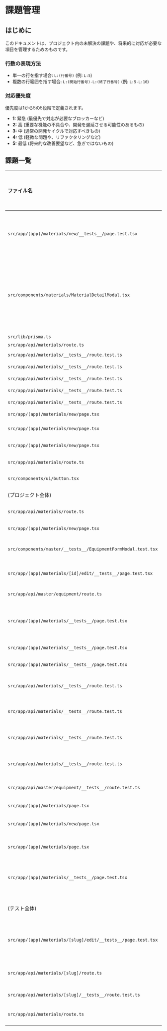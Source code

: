 # 課題管理

## はじめに

このドキュメントは、プロジェクト内の未解決の課題や、将来的に対応が必要な項目を管理するためのものです。

### 行数の表現方法

- 単一の行を指す場合: `L:(行番号)` (例: `L:5`)
- 複数の行範囲を指す場合: `L:(開始行番号)-L:(終了行番号)` (例: `L:5-L:10`)

### 対応優先度

優先度は1から5の5段階で定義されます。

- **1:** 緊急 (最優先で対応が必要なブロッカーなど)
- **2:** 高 (重要な機能の不具合や、開発を遅延させる可能性のあるもの)
- **3:** 中 (通常の開発サイクルで対応すべきもの)
- **4:** 低 (軽微な問題や、リファクタリングなど)
- **5:** 最低 (将来的な改善要望など、急ぎではないもの)

## 課題一覧

| ファイル名                                     | 行数        | 内容の簡潔な説明                                 | 対応優先度 | 対応済み |
| :--------------------------------------------- | :---------- | :----------------------------------------------- | :--------- | :------- |
| `src/app/(app)/materials/new/__tests__/page.test.tsx` | L:61, L:121, L:151, L:185 | `datetime-local` input を使用するテスト（正常系、エラー系、全フィールド）がスキップされている。JSDOM環境での`datetime-local` inputの挙動の不安定性により、`recordedAt` の値がコンポーネントのステートに正しく反映されず、フォーム送信前のバリデーションで早期リターンしてしまうため。 | 3          | false    |
| `src/components/materials/MaterialDetailModal.tsx` | N/A         | Radix UI の Dialog コンポーネント (`DialogContent`, `DialogTitle`, `DialogDescription`) のアクセシビリティ警告がテスト実行時に複数発生する。`aria-labelledby`, `aria-describedby` の設定や、`DialogTitle`/`Description` の常時レンダリングを試みたが解消せず。Radix UI 側の問題または JSDOM との相性問題の可能性あり。 (GitHub Issue: https://github.com/radix-ui/primitives/issues/2986) 開発環境でのみ表示される警告の可能性も。 | 4          | false    |
| `src/lib/prisma.ts`                            | L:4         | `eslint-disable-next-line no-unused-vars`        | 4          | false    |
| `src/app/api/materials/route.ts`               | L:3         | `eslint-disable-next-line no-unused-vars`        | 4          | false    |
| `src/app/api/materials/__tests__/route.test.ts`  | L:8         | `eslint-disable-next-line @typescript-eslint/no-explicit-any` | 4          | false    |
| `src/app/api/materials/__tests__/route.test.ts`  | L:36        | `eslint-disable-next-line @typescript-eslint/no-explicit-any` | 4          | false    |
| `src/app/api/materials/__tests__/route.test.ts`  | L:83        | `eslint-disable-next-line @typescript-eslint/no-explicit-any` | 4          | false    |
| `src/app/api/materials/__tests__/route.test.ts`  | L:86        | `eslint-disable-next-line @typescript-eslint/no-explicit-any` | 4          | false    |
| `src/app/api/materials/__tests__/route.test.ts`  | L:89        | `eslint-disable-next-line @typescript-eslint/no-explicit-any` | 4          | false    |
| `src/app/(app)/materials/new/page.tsx`         | L:87        | `eslint-disable-next-line @typescript-eslint/no-explicit-any` | 4          | false    |
| `src/app/(app)/materials/new/page.tsx`         | L:37-L:40   | テストカバレッジ不足 (recordedAtのパースエラー処理部分)       | 3          | false    |
| `src/app/(app)/materials/new/page.tsx`         | L:50-L:54   | テストカバレッジ不足 (GPS関連のプレースホルダーコード)      | 4          | false    |
| `src/app/api/materials/route.ts`               | L:80-L:95   | テストカバレッジ不足 (POST時のタグ関連エラーハンドリング等) | 3          | false    |
| `src/components/ui/button.tsx`                 | L:45        | テストカバレッジ不足 (variant='link' の場合のasChild) | 4          | false    |
| (プロジェクト全体)                               | N/A         | `npm run dev` 実行時に `Unable to resolve babel-loader` エラーが発生 | 2          | false    |
| `src/app/api/materials/route.ts`               | L:37, L:109 | テスト実行時に `console.error` が出力される(意図的なエラーケース) | 4          | false    |
| `src/app/(app)/materials/new/page.tsx`         | L:90        | テスト実行時に `console.error` が出力される(意図的なエラーケース) | 4          | false    |
| `src/components/master/__tests__/EquipmentFormModal.test.tsx` | N/A         | テスト実行時に `act(...)` の警告が出力される。`react-hook-form` のバリデーション処理に関連するステート更新が原因の可能性。 | 4          | false    |
| `src/app/(app)/materials/[id]/edit/__tests__/page.test.tsx` | N/A         | テスト実行時に `act(...)` の警告が多数出力される。`useEffect` 内の非同期データフェッチとそれに続く複数のステート更新処理が原因の可能性。 | 4          | false    |
| `src/app/api/master/equipment/route.ts`        | L:52        | POST時のPrismaエラーで `error.meta.target` が `string[]` の場合のテストカバレッジ不足 | 3          | false    |
| `src/app/(app)/materials/__tests__/page.test.tsx` | L:126       | `filters by title when title filter is applied` テストがスキップされている。コンポーネント側のステート管理と副作用のタイミング問題により、`router.replace` が期待通りに `page=1` を含むURLで呼ばれないため。 | 3          | false    |
| `src/app/(app)/materials/__tests__/page.test.tsx` | L:155       | `filters by tag when tag filter is applied` テストがスキップされている。上記と同様の理由。 | 3          | false    |
| `src/app/(app)/materials/__tests__/page.test.tsx` | L:184       | `sorts by title when title header is clicked` テストがスキップされている。上記と同様の理由。 | 3          | false    |
| `src/app/api/materials/__tests__/route.test.ts` | L:69        | `eslint-disable-next-line @typescript-eslint/no-explicit-any` (prismaMock.material.count.mockImplementation の引数型) | 4          | false    |
| `src/app/api/materials/__tests__/route.test.ts` | L:201       | `eslint-disable-next-line @typescript-eslint/no-explicit-any` (prismaMock.tag.findMany.mockResolvedValue の引数型) | 4          | false    |
| `src/app/api/materials/__tests__/route.test.ts` | L:204       | `eslint-disable-next-line @typescript-eslint/no-explicit-any` (prismaMock.tag.create.mockImplementation の引数型) | 4          | false    |
| `src/app/api/materials/__tests__/route.test.ts` | L:207       | `eslint-disable-next-line @typescript-eslint/no-explicit-any` (prismaMock.material.create.mockResolvedValue の引数型) | 4          | false    |
| `src/app/api/master/equipment/__tests__/route.test.ts` | L:8         | `eslint-disable-next-line @typescript-eslint/no-explicit-any` (createMockRequest の body 型) | 4          | false    |
| `src/app/(app)/materials/page.tsx`              | L:85        | `eslint-disable-next-line no-unused-vars` (setLimit が未使用) | 4          | false    |
| `src/app/(app)/materials/new/page.tsx`          | L:49        | `eslint-disable-next-line @typescript-eslint/no-explicit-any` (setEquipments の引数型) | 4          | false    |
| `src/app/(app)/materials/page.tsx`              | N/A         | 素材一覧ページのフィルター機能で、Enterキーを押下することによりフィルターが適用されるようにする改善（ユーザビリティ向上） | 5          | false    |
| `src/app/(app)/materials/__tests__/page.test.tsx` | L:267       | `initial fetch uses URL search parameters and displays correct item` テストが失敗している。`mockRouterReplace` が期待通りに呼び出されず、`mockUseSearchParams` のモックがテストケース内で意図通りに機能しない問題があるためスキップ。 | 2          | false    |
| (テスト全体)                                     | N/A         | `jest-fetch-mock` の型定義が正しく解決できず、テストファイル (`MaterialDetailModal.test.tsx`等) で `any` 型として使用している。 | 4          | false    |
| `src/app/(app)/materials/[slug]/edit/__tests__/page.test.tsx` | L:188, L:217, L:246 | フォーム送信時のクライアントサイドバリデーション（title空、recordedAt空、APIエラー）のテストケース3件がタイムアウトで失敗するためスキップ。`error` ステートは更新されるが、DOMへの反映をテストで検知できない。 | 3          | false    |
| `src/app/api/materials/[slug]/route.ts`               | L:217 (PUT), L:315 (DELETE) | Prisma TransactionClient (`tx`) の型が実態と合っておらず、`any` や `@ts-expect-error` で対応している。根本的な型解決が望ましい。 | 4          | false    |
| `src/app/api/materials/[slug]/__tests__/route.test.ts`  | L:27        | Prisma TransactionClient のモック (`mockTx`) で `any` を使用している。                         | 4          | false    |
| `src/app/api/materials/route.ts`               | L:214 (POST) | `equipments: { @ts-expect-error connectOrCreate ...}` で型エラーを抑制している。           | 4          | false    |
